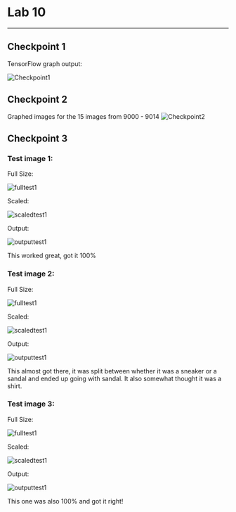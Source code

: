 # Lab 10

<hr> 

## Checkpoint 1

TensorFlow graph output:

![Checkpoint1](checkpoint1.PNG)

## Checkpoint 2

Graphed images for the 15 images from 9000 - 9014
![Checkpoint2](checkpoint2.PNG)

## Checkpoint 3

### Test image 1:

Full Size: 

![fulltest1](test_image_1.PNG)

Scaled:

![scaledtest1](scaled_test_image_1.PNG)

Output: 

![outputtest1](test_image_1_output.PNG)

This worked great, got it 100%

### Test image 2:

Full Size:

![fulltest1](test_image_2.PNG)

Scaled:

![scaledtest1](scaled_test_image_2.PNG)

Output:

![outputtest1](test_image_2_output.PNG)

This almost got there, it was split between whether it was a 
sneaker or a sandal and ended up going with sandal. It also somewhat
thought it was a shirt.

### Test image 3:

Full Size:

![fulltest1](test_image_3.PNG)

Scaled:

![scaledtest1](scaled_test_image_3.PNG)

Output:

![outputtest1](test_image_3_output.PNG)

This one was also 100% and got it right!
